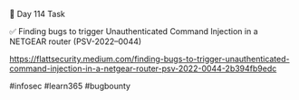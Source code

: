 🎯 Day 114 Task


✅ Finding bugs to trigger Unauthenticated Command Injection in a NETGEAR router (PSV-2022–0044)


https://flattsecurity.medium.com/finding-bugs-to-trigger-unauthenticated-command-injection-in-a-netgear-router-psv-2022-0044-2b394fb9edc


#infosec #learn365 #bugbounty

